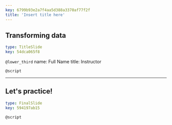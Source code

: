 ```yaml
---
key: 6799b93e2a7f4aa5d388a3370af77f2f
title: 'Insert title here'
---
```


## Transforming data

```yaml
type: TitleSlide
key: 54dca065f8
```

`@lower_third`
name: Full Name
title: Instructor

`@script`


---

## Let's practice!

```yaml
type: FinalSlide
key: 594197ab15
```

`@script`
